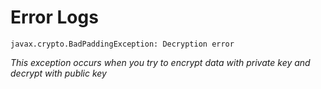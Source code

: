 # Error Logs

`javax.crypto.BadPaddingException: Decryption error`

_This exception occurs when you try to encrypt data with private key and decrypt with public key_